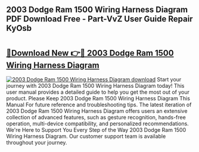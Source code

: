 ## 2003 Dodge Ram 1500 Wiring Harness Diagram PDF Download Free - Part-VvZ User Guide Repair KyOsb

# <h2><a href="http://dfm9in7.blite.top/?on=2003+Dodge+Ram+1500+Wiring+Harness+Diagram">🔗Download New 👉🔴 2003 Dodge Ram 1500 Wiring Harness Diagram</a></h2>

[![2003 Dodge Ram 1500 Wiring Harness Diagram download](https://i.imgur.com/lujVjoI.png)](http://dfm9in7.blite.top/?on=2003+Dodge+Ram+1500+Wiring+Harness+Diagram)
Start your journey with 2003 Dodge Ram 1500 Wiring Harness Diagram today! This user manual provides a detailed guide to help you get the most out of your product. Please Keep 2003 Dodge Ram 1500 Wiring Harness Diagram This Manual For future reference and troubleshooting tips. The latest iteration of 2003 Dodge Ram 1500 Wiring Harness Diagram offers users an extensive collection of advanced features, such as gesture recognition, hands-free operation, multi-device compatibility, and personalized recommendations. We're Here to Support You Every Step of the Way 2003 Dodge Ram 1500 Wiring Harness Diagram. Our customer support team is available throughout your journey.
